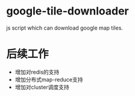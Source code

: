 # google-tile-downloader
js script which can download google map tiles.

# 后续工作
* 增加对redis的支持
* 增加分布式map-reduce支持
* 增加对cluster调度支持
